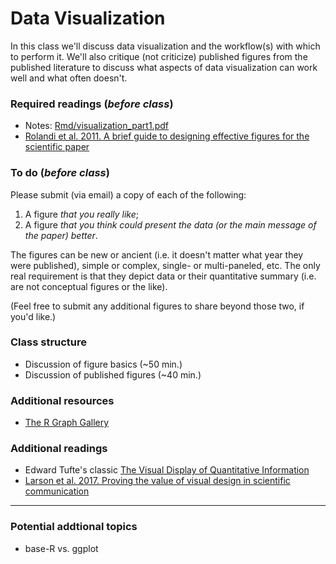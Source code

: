 # Data Visualization
In this class we'll discuss data visualization and the workflow(s) with which to perform it.  We'll also critique (not criticize) published figures from the published literature to discuss what aspects of data visualization can work well and what often doesn't.

### Required readings (_before class_)
- Notes: [Rmd/visualization_part1.pdf](Rmd/visualization_part1.pdf)
- [Rolandi et al. 2011. A brief guide to designing effective figures for the scientific paper](../../readings/pdfs/Rolandi2011.pdf)

### To do (_before class_)
Please submit (via email) a copy of each of the following:
1. A figure _that you really like_;
2. A figure _that you think could present the data (or the main message of the paper) better_.

The figures can be new or ancient (i.e. it doesn't matter what year they were published), simple or complex, single- or multi-paneled, etc.  The only real requirement is that they depict data or their quantitative summary (i.e. are not conceptual figures or the like).

(Feel free to submit any additional figures to share beyond those two, if you'd like.)

### Class structure
- Discussion of figure basics (~50 min.)
- Discussion of published figures (~40 min.)

### Additional resources
- [The R Graph Gallery](https://www.r-graph-gallery.com)

### Additional readings
- Edward Tufte's classic [The Visual Display of Quantitative Information](https://www.edwardtufte.com/tufte/books_vdqi)
- [Larson et al. 2017. Proving the value of visual design in scientific communication](../../readings/pdfs/Larson2017.pdf)

***
### Potential addtional topics
- base-R vs. ggplot
